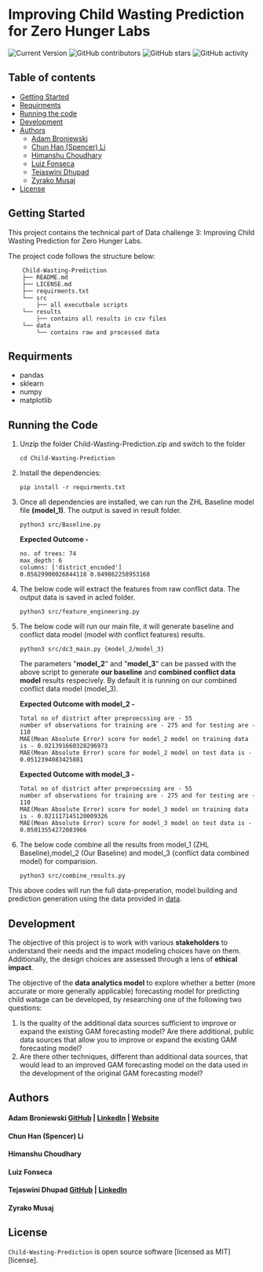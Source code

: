 # Improving Child Wasting Prediction for Zero Hunger Labs

![Current Version](https://img.shields.io/badge/version-v0.5-blue)
![GitHub contributors](https://img.shields.io/github/contributors/abroniewski/Child-Wasting-Prediction)
![GitHub stars](https://img.shields.io/github/stars/abroniewski/README-Template?style=social)
![GitHub activity](https://img.shields.io/github/commit-activity/w/abroniewski/Child-Wasting-Prediction?logoColor=brightgreen)

## Table of contents

- [Getting Started](#getting-started)
- [Requirments](#tools-required)
- [Running the code](#running-the-code)
- [Development](#Development)
- [Authors](#authors)
  - [Adam Broniewski](#adam-broniewski)
  - [Chun Han (Spencer) Li](#chun-han-spencer-li)
  - [Himanshu Choudhary](#himanshu-choudhary)
  - [Luiz Fonseca](#luiz-fonseca)
  - [Tejaswini Dhupad](#tejaswini-dhupad)
  - [Zyrako Musaj](#zyrako-musaj)
- [License](#license)

## Getting Started

This project contains the technical part of Data challenge 3: Improving Child Wasting Prediction for Zero Hunger Labs.

The project code follows the structure below:

```
	Child-Wasting-Prediction
	├── README.md
	├── LICENSE.md
	├── requirments.txt
	└── src
		├── all executbale scripts
	└── results
		├── contains all results in csv files
	└── data
		└── contains raw and processed data
```
## Requirments
- pandas
- sklearn
- numpy
- matplotlib

## Running the Code

1. Unzip the folder Child-Wasting-Prediction.zip and switch to the folder
    ```
    cd Child-Wasting-Prediction
    ```

2. Install the dependencies:
    ```
    pip install -r requirments.txt
    ```

3. Once all dependencies are installed, we can run the ZHL Baseline model file **(model_1)**. The output is saved in result folder. 
    ```
    python3 src/Baseline.py
    ```
    **Expected Outcome -** 
    ```
    no. of trees: 74
    max_depth: 6
    columns: ['district_encoded']
    0.05629900026844118 0.849862258953168
    ```

4. The below code will extract the features from raw conflict data. The output data is saved in acled folder.

    ```
    python3 src/feature_engineering.py
    ```

5. The below code will run our main file, it will generate baseline and conflict data model (model with conflict features) results.  
    ```
    python3 src/dc3_main.py {model_2/model_3}
    ```
    The parameters "**model_2**" and "**model_3**" can be passed with the above script to generate **our baseline** and **combined conflict data model** results respecively. By default it is running on our combined conflict data model (model_3).  

    **Expected Outcome with model_2 -** 
    ```
    Total no of district after preproecssing are - 55 
    number of observations for training are - 275 and for testing are - 110 
    MAE(Mean Absolute Error) score for model_2 model on training data is - 0.021391660328296973
    MAE(Mean Absolute Error) score for model_2 model on test data is - 0.0512394083425881 
    ```
    **Expected Outcome with model_3 -** 
    ```
    Total no of district after preproecssing are - 55 
    number of observations for training are - 275 and for testing are - 110 
    MAE(Mean Absolute Error) score for model_3 model on training data is - 0.021117145120009326
    MAE(Mean Absolute Error) score for model_3 model on test data is - 0.05013554272083966 
    ```

6.  The below code combine all the results from model_1 (ZHL Baseline),model_2 (Our Baseline) and model_3 (conflict data combined model) for comparision. 
    ```
    python3 src/combine_results.py
    ```

This above codes will run the full data-preperation, model building and prediction generation using the data provided in [data](https://github.com/abroniewski/Child-Wasting-Prediction.git/data).


## Development

The objective of this project is to work with various ****stakeholders**** to understand their needs and the impact modeling choices have on them. Additionally, the design choices are assessed through a lens of **ethical impact**.

The objective of the **data analytics model** to explore whether a better (more accurate or more generally applicable) forecasting model for predicting child watage can be developed, by researching one of the following two questions:
1. Is the quality of the additional data sources sufficient to improve or expand the existing GAM forecasting model? Are there additional, public data sources that allow you to improve or expand the existing GAM forecasting model?
2. Are there other techniques, different than additional data sources, that would lead to an improved GAM forecasting model on the data used in the development of the original GAM forecasting model?


## Authors

#### Adam Broniewski [GitHub](https://github.com/abroniewski) | [LinkedIn](https://www.linkedin.com/in/abroniewski/) | [Website](https://adambron.com)
#### Chun Han (Spencer) Li
#### Himanshu Choudhary
#### Luiz Fonseca
#### Tejaswini Dhupad [GitHub](https://github.com/tejaswinidhupad) | [LinkedIn](https://www.linkedin.com/in/tejaswinidhupad/) 
#### Zyrako Musaj

## License

`Child-Wasting-Prediction` is open source software [licensed as MIT][license].